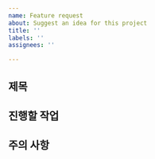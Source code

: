 ```yaml
---
name: Feature request
about: Suggest an idea for this project
title: ''
labels: ''
assignees: ''

---
```


## 제목

## 진행할 작업

## 주의 사항
